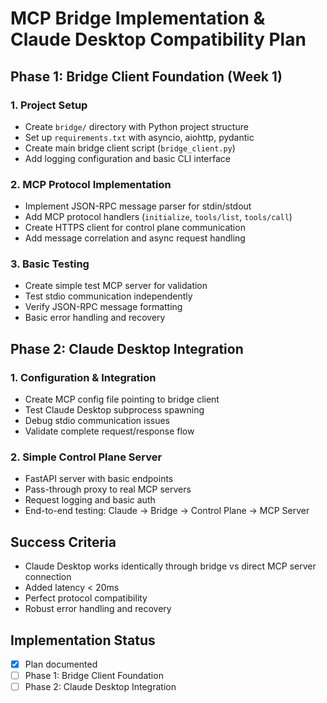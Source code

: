 # MCP Bridge Implementation & Claude Desktop Compatibility Plan

## Phase 1: Bridge Client Foundation (Week 1)

### 1. Project Setup
- Create `bridge/` directory with Python project structure
- Set up `requirements.txt` with asyncio, aiohttp, pydantic
- Create main bridge client script (`bridge_client.py`)
- Add logging configuration and basic CLI interface

### 2. MCP Protocol Implementation
- Implement JSON-RPC message parser for stdin/stdout
- Add MCP protocol handlers (`initialize`, `tools/list`, `tools/call`)
- Create HTTPS client for control plane communication
- Add message correlation and async request handling

### 3. Basic Testing
- Create simple test MCP server for validation
- Test stdio communication independently
- Verify JSON-RPC message formatting
- Basic error handling and recovery

## Phase 2: Claude Desktop Integration

### 1. Configuration & Integration
- Create MCP config file pointing to bridge client
- Test Claude Desktop subprocess spawning
- Debug stdio communication issues
- Validate complete request/response flow

### 2. Simple Control Plane Server
- FastAPI server with basic endpoints
- Pass-through proxy to real MCP servers
- Request logging and basic auth
- End-to-end testing: Claude → Bridge → Control Plane → MCP Server

## Success Criteria
- Claude Desktop works identically through bridge vs direct MCP server connection
- Added latency < 20ms
- Perfect protocol compatibility
- Robust error handling and recovery

## Implementation Status
- [x] Plan documented
- [ ] Phase 1: Bridge Client Foundation
- [ ] Phase 2: Claude Desktop Integration
